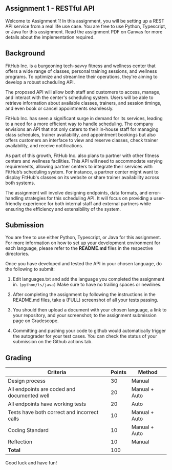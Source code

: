 ## Assignment 1 - RESTful API
Welcome to Assignment 1! In this assignment, you will be setting up a REST API service from a real life use case. You are free to use Python, Typescript, or Java for this assignment. Read the assignment PDF on Canvas for more details about the implementation required. 

## Background
FitHub Inc. is a burgeoning tech-savvy fitness and wellness center that offers a wide range of classes, personal training sessions, and wellness programs. To optimize and streamline their operations, they're aiming to develop a robust scheduling API.

The proposed API will allow both staff and customers to access, manage, and interact with the center's scheduling system. Users will be able to retrieve information about available classes, trainers, and session timings, and even book or cancel appointments seamlessly.

FitHub Inc. has seen a significant surge in demand for its services, leading to a need for a more efficient way to handle scheduling. The company envisions an API that not only caters to their in-house staff for managing class schedules, trainer availability, and appointment bookings but also offers customers an interface to view and reserve classes, check trainer availability, and receive notifications.

As part of this growth, FitHub Inc. also plans to partner with other fitness centers and wellness facilities. This API will need to accommodate varying requirements, allowing partner centers to integrate their services with FitHub’s scheduling system. For instance, a partner center might want to display FitHub's classes on its website or share trainer availability across both systems.

The assignment will involve designing endpoints, data formats, and error-handling strategies for this scheduling API. It will focus on providing a user-friendly experience for both internal staff and external partners while ensuring the efficiency and extensibility of the system.

## Submission
You are free to use either Python, Typescript, or Java for this assignment. For more information on how to set up your development environment for each language, please refer to the **README.md** files in the respective directories.

Once you have developed and tested the API in your chosen language, do the following to submit:

1. Edit languages.txt and add the language you completed the assignment in. 
`(python/ts/java)`
Make sure to have no trailing spaces or newlines.

2. After completing the assignment by following the instructions in the README.md files, take a (FULL) screenshot of all your tests passing.

3. You should then upload a document with your chosen language, a link to your repository, and your screenshot; to the assignment submission page on Gradescope.

4. Committing and pushing your code to github would automatically trigger the autograder for your test cases. You can check the status of your submission on the Github actions tab.

## Grading
| Criteria                                      | Points | Method        |
| --------------------------------------------- | ------ | ---------     |
| Design process                                | 30     | Manual        |
| All endpoints are coded and documented well   | 20     | Manual + Auto |
| All endpoints have working tests              | 20     | Auto          |
| Tests have both correct and incorrect calls   | 10     | Manual + Auto |
| Coding Standard                               | 10     | Manual + Auto |
| Reflection                                    | 10     | Manual        |
| **Total**                                     | 100    |               |

Good luck and have fun!
